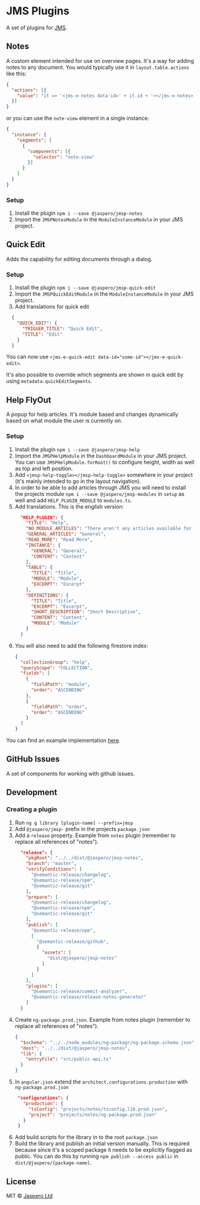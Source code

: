 # JMS Plugins

A set of plugins for [JMS](https://github.com/Jaspero/jms).

## Notes

A custom element intended for use on overview pages. It's a way for 
adding notes to any document. You would typically use it in `layout.table.actions` like this:

```json
{
  "actions": [{
    "value": "it => '<jms-e-notes data-id=' + it.id + '></jms-e-notes>'"
  }]
}
```

or you can use the `note-view` element in a single instance:

```json
{
  "instance": {
    "segments": [
      {
        "components": [{
          "selector": "note-view"
        }]
      }
    ]
  }
}
```

### Setup

1. Install the plugin `npm i --save @jaspero/jmsp-notes`
2. Import the `JMSPNotesModule` in the `ModuleInstanceModule` in your JMS project.

## Quick Edit

Adds the capability for editing documents through a dialog.

### Setup

1. Install the plugin `npm i --save @jaspero/jmsp-quick-edit`
2. Import the `JMSPQuickEditModule` in the `ModuleInstanceModule` in your JMS project.
3. Add translations for quick edit
  ```json
    {
      "QUICK_EDIT": {
        "TRIGGER_TITLE": "Quick Edit",
        "TITLE": "Edit"
      }
    }
  ```

You can now use `<jms-e-quick-edit data-id="some-id"></jms-e-quick-edit>`.

It's also possible to override which segments are shown in quick edit by using `metadata.quickEditSegments`.

## Help FlyOut

A popup for help articles. It's module based and changes dynamically based on what module the user is currently on.

### Setup

1. Install the plugin `npm i --save @jaspero/jmsp-help`
2. Import the `JMSPHelpModule` in the `DashboardModule` in your JMS project. You can use `JMSPHelpModule.forRoot()` to configure height, width as well as top and left position.
3. Add `<jmsp-help-toggle></jmsp-help-toggle>` somewhere in your project (it's mainly intended to go in the layout navigation).
4. In order to be able to add articles through JMS you will need to install the projects module `npm i --save @jaspero/jmsp-modules` in `setup` as well and add `HELP_PLUGIN_MODULE` to `modules.ts`.
5. Add translations. This is the english version:
    ```json
      "HELP_PLUGIN": {
        "TITLE": "Help",
        "NO_MODULE_ARTICLES": "There aren't any articles available for this module.",
        "GENERAL_ARTICLES": "General",
        "READ_MORE": "Read More",
        "INSTANCE": {
          "GENERAL": "General",
          "CONTENT": "Content"
        },
        "TABLE": {
          "TITLE": "Title",
          "MODULE": "Module",
          "EXCERPT": "Excerpt"
        },
        "DEFINITIONS": {
          "TITLE": "Title",
          "EXCERPT": "Excerpt",
          "SHORT_DESCRIPTION": "Short Description",
          "CONTENT": "Content",
          "MODULE": "Module"
        }
      }
    ```
6. You will also need to add the following firestore index:
   ```json
   {
     "collectionGroup": "help",
     "queryScope": "COLLECTION",
     "fields": [
       {
         "fieldPath": "module",
         "order": "ASCENDING"
       },
       {
         "fieldPath": "order",
         "order": "ASCENDING"
       }
     ]
   }
   ```  
   
You can find an example implementation [here](https://github.com/Jaspero/jms/tree/example/help).

## GitHub Issues

A set of components for working with github issues.

## Development

### Creating a plugin

1. Run `ng g library [plugin-name] --prefix=jmsp`
2. Add `@jaspero/jmsp-` prefix in the projects `package.json`
3. Add a `release` property. Example from `notes` plugin (remember to replace all references of "notes").
    ```json
      "release": {
        "pkgRoot": "../../dist/@jaspero/jmsp-notes",
        "branch": "master",
        "verifyConditions": [
          "@semantic-release/changelog",
          "@semantic-release/npm",
          "@semantic-release/git"
        ],
        "prepare": [
          "@semantic-release/changelog",
          "@semantic-release/npm",
          "@semantic-release/git"
        ],
        "publish": [
          "@semantic-release/npm",
          [
            "@semantic-release/github",
            {
              "assets": [
                "dist/@jaspero/jmsp-notes"
              ]
            }
          ]
        ],
        "plugins": [
          "@semantic-release/commit-analyzer",
          "@semantic-release/release-notes-generator"
        ]
      }
    ```
4. Create `ng-package.prod.json`. Example from notes plugin (remember to replace all references of "notes").
    ```json
    {
      "$schema": "../../node_modules/ng-packagr/ng-package.schema.json",
      "dest": "../../dist/@jaspero/jmsp-notes",
      "lib": {
        "entryFile": "src/public-api.ts"
      }
    }
    ```
5. In `angular.json` extend the `architect.configurations.production` with `ng-package.prod.json`
    ```json
     "configurations": {
       "production": {
         "tsConfig": "projects/notes/tsconfig.lib.prod.json",
         "project": "projects/notes/ng-package.prod.json"
       }
     }
    ```
6. Add build scripts for the library in to the root `package.json`
7. Build the library and publish an initial version manually. This is required because since it's a scoped
package it needs to be explicitly flagged as public. You can do this by running `npm publish --access public` in `dist/@jaspero/[package-name]`.

## License

MIT © [Jaspero Ltd](mailto:info@jaspero.co)

